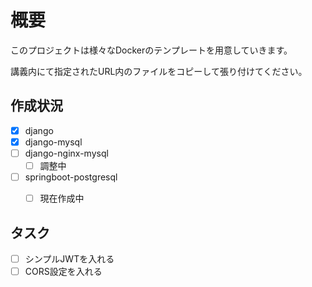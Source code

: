 # 概要

このプロジェクトは様々なDockerのテンプレートを用意していきます。

講義内にて指定されたURL内のファイルをコピーして張り付けてください。


## 作成状況

- [x] django
- [x] django-mysql
- [ ] django-nginx-mysql
  - [ ] 調整中
- [ ] springboot-postgresql
  - [ ] 現在作成中



## タスク

- [ ] シンプルJWTを入れる
- [ ] CORS設定を入れる
